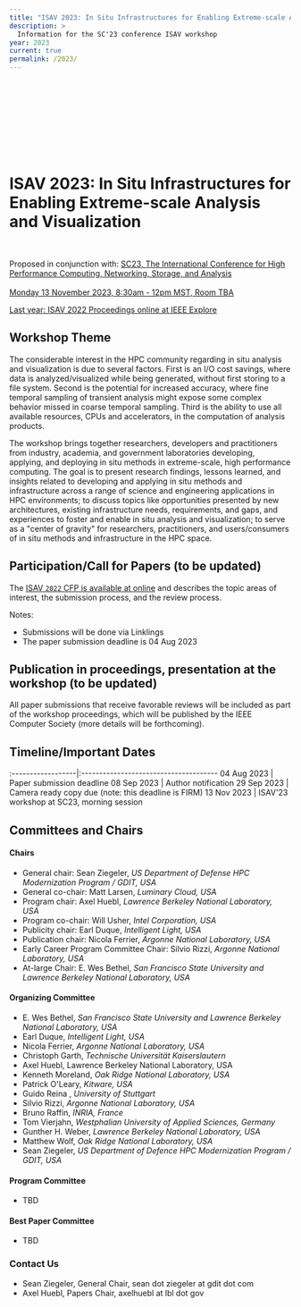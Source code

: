```yaml
---
title: "ISAV 2023: In Situ Infrastructures for Enabling Extreme-scale Analysis and Visualization"
description: >
  Information for the SC'23 conference ISAV workshop
year: 2023
current: true
permalink: /2023/
---
```


<style type="text/css">

      #isav-sc23-banner {
                margin: 2px 2px 2px 2px;
                background: url("/2022/ISAV22_logo_ewb.png") 0 0 no-repeat;
                height: 130px;
                border: 0px solid white;
                border-bottom: 0px solid beige;
                align: center;
      }

</style>

<div id="isav-sc23-banner"> </div>

# ISAV 2023: In Situ Infrastructures for Enabling Extreme-scale Analysis and Visualization

<p style="text-align: center;" markdown="1">

<br>

Proposed in conjunction with: [SC23, The International Conference for High Performance Computing, Networking, Storage, and Analysis](https://sc23.supercomputing.org) <br>
<br>
[Monday 13 November 2023, 8:30am - 12pm MST, Room TBA](https://sc23.supercomputing.org/presentation/?id=wksp116&sess=sess115) <br>

  
  [Last year: ISAV 2022 Proceedings online at IEEE Explore](https://www.computer.org/csdl/proceedings/isav/2022/1KmFMp41c9a) <br>

</p>

## Workshop Theme
The considerable interest in the HPC community regarding in situ analysis and visualization is due to several factors. First is an I/O cost savings, where data is analyzed/visualized while being generated, without first storing to a file system. Second is the potential for increased accuracy, where fine temporal sampling of transient analysis might expose some complex behavior missed in coarse temporal sampling. Third is the ability to use all available resources, CPUs and accelerators, in the computation of analysis products.

The workshop brings together researchers, developers and practitioners from industry, academia, and government laboratories developing, applying, and deploying in situ methods in extreme-scale, high performance computing. The goal is to present research findings, lessons learned, and insights related to developing and applying in situ methods and infrastructure across a range of science and engineering applications in HPC environments; to discuss topics like opportunities presented by new architectures, existing infrastructure needs, requirements, and gaps, and experiences to foster and enable in situ analysis and visualization; to serve as a "center of gravity" for researchers, practitioners, and users/consumers of in situ methods and infrastructure in the HPC space.


## Participation/Call for Papers (to be updated)

The [ISAV `2022` CFP is available at online](https://docs.google.com/document/d/1peyITGQUo5oVxsH8DSnSZN4EMj_EqjycyJZ7ZOFMFBM/)  and describes the topic areas of interest, the submission process,  and the review process.

Notes:
* Submissions will be done via Linklings
* The paper submission deadline is 04 Aug 2023

## Publication in proceedings, presentation at the workshop (to be updated)
All paper submissions that receive favorable reviews will be included as part
of the workshop proceedings, which will be published by the IEEE Computer Society
(more details will be forthcoming).


## Timeline/Important Dates

:------------------|:--------------------------------------
04 Aug 2023        | Paper submission deadline
08 Sep 2023        | Author notification 
29 Sep 2023        | Camera ready copy due (note: this deadline is FIRM)
13 Nov 2023        | ISAV'23 workshop at SC23, morning session


## Committees and Chairs

#### Chairs

  * General chair: Sean Ziegeler, *US Department of Defense HPC Modernization Program / GDIT, USA*
  * General co-chair: Matt Larsen, *Luminary Cloud, USA*
  * Program chair: Axel Huebl, *Lawrence Berkeley National Laboratory, USA*
  * Program co-chair: Will Usher, *Intel Corporation, USA*
  * Publicity chair: Earl Duque, *Intelligent Light, USA*
  * Publication chair: Nicola Ferrier, *Argonne National Laboratory, USA*
  * Early Career Program Committee Chair: Silvio Rizzi, *Argonne National Laboratory, USA*
  * At-large Chair: E. Wes Bethel, *San Francisco State University and Lawrence Berkeley National Laboratory, USA*

#### Organizing Committee

  * E. Wes Bethel, *San Francisco State University and Lawrence Berkeley National Laboratory, USA*
  * Earl Duque, *Intelligent Light, USA*
  * Nicola Ferrier, *Argonne National Laboratory, USA*
  * Christoph Garth, *Technische Universit&auml;t Kaiserslautern*
  * Axel Huebl, Lawrence Berkeley National Laboratory, USA
  * Kenneth Moreland, *Oak Ridge National Laboratory, USA*
  * Patrick O'Leary, *Kitware, USA*
  * Guido Reina , *University of Stuttgart*
  * Silvio Rizzi,  *Argonne National Laboratory, USA*
  * Bruno Raffin, *INRIA, France*
  * Tom Vierjahn, *Westphalian University of Applied Sciences, Germany*
  * Gunther H. Weber, *Lawrence Berkeley National Laboratory, USA*
  * Matthew Wolf, *Oak Ridge National Laboratory, USA*
  * Sean Ziegeler, *US Department of Defence HPC Modernization Program / GDIT, USA*

#### Program Committee

  * TBD

#### Best Paper Committee
  * TBD

### Contact Us
 * Sean Ziegeler, General Chair, sean dot ziegeler at gdit dot com
 * Axel Huebl, Papers Chair, axelhuebl at lbl dot gov

